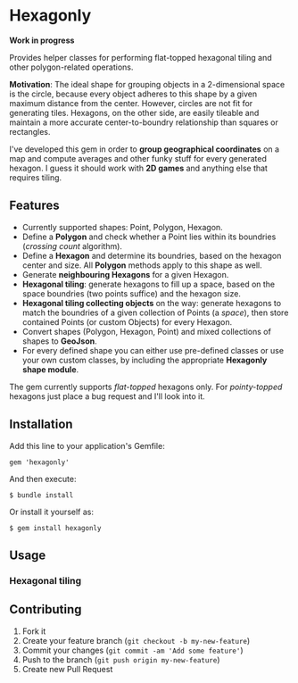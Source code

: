 # Hexagonly

**Work in progress**

Provides helper classes for performing flat-topped hexagonal tiling and other polygon-related operations.

**Motivation**: The ideal shape for grouping objects in a 2-dimensional space is the circle, because every
object adheres to this shape by a given maximum distance from the center. 
However, circles are not fit for generating tiles. 
Hexagons, on the other side, are easily tileable and maintain a more accurate center-to-boundry relationship than squares or rectangles.

I've developed this gem in order to **group geographical coordinates** on a map and compute averages and other funky stuff for every generated hexagon.
I guess it should work with **2D games** and anything else that requires tiling.

## Features

- Currently supported shapes: Point, Polygon, Hexagon.
- Define a **Polygon** and check whether a Point lies within its boundries (*crossing count* algorithm).
- Define a **Hexagon** and determine its boundries, based on the hexagon center and size. All **Polygon** methods apply to this shape as well.
- Generate **neighbouring Hexagons** for a given Hexagon.
- **Hexagonal tiling**: generate hexagons to fill up a space, based on the space boundries (two points suffice) and the hexagon size.
- **Hexagonal tiling collecting objects** on the way: generate hexagons to match the boundries of a given collection of Points (a *space*), then store contained Points (or custom Objects) for every Hexagon.
- Convert shapes (Polygon, Hexagon, Point) and mixed collections of shapes to **GeoJson**.
- For every defined shape you can either use pre-defined classes or use your own custom classes, by including the appropriate **Hexagonly shape module**.

The gem currently supports *flat-topped* hexagons only. For *pointy-topped* hexagons just place a bug request and I'll look into it.

## Installation

Add this line to your application's Gemfile:

    gem 'hexagonly'

And then execute:

    $ bundle install

Or install it yourself as:

    $ gem install hexagonly

## Usage

### Hexagonal tiling



## Contributing

1. Fork it
2. Create your feature branch (`git checkout -b my-new-feature`)
3. Commit your changes (`git commit -am 'Add some feature'`)
4. Push to the branch (`git push origin my-new-feature`)
5. Create new Pull Request